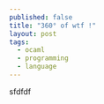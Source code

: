 ```yaml
---
published: false
title: "360° of wtf !"
layout: post
tags:
  - ocaml
  - programming
  - language
---
```

sfdfdf